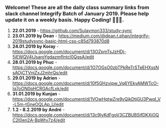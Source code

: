 ### Welcome! These are all the daily class summary links from slack channel Integrify Batch of January 2019. Please help update it on a weekly basis. Happy Coding! 🙊😀😍.

1. **22.01.2019** - https://github.com/Sulaymon333/study-sync
2. **23.01.2019 by Dean** - https://medium.com/@dean.t.phan/integrify-2019studysync-basic-html-css-c85d793870d8
3. **24.01.2019 by Koray** - https://docs.google.com/document/d/13OZpmTsJzHDj-5jEWQV4tJsaroYgdazmfIntcl0QgsA/edit
4. **28.01.2019 by Phuc** - https://docs.google.com/document/d/1O7OGsO0zbTPkReTrSTeEHXssNsAOjCTVnjZxJ2mhrQs/edit
5. **29.01.2019 by Adrien** - https://docs.google.com/document/d/10f5GHzvipw_Vq6YEkyAMWTcO-lq7oON0pHCRGAcfLxk/edit
6. **31.01.2019 by Kunjan** - https://docs.google.com/document/d/1VOwHqtwZre9vQjkDtjGU3PwqI_V-L5m-tGneOQLAp_U/edit
7. **1.2 - 8.2.2019 by André** - https://docs.google.com/document/d/13c9IyKdFgoV3CZBUBSjfDKXiOQC2I0en2A-BpWtv7z4/edit
